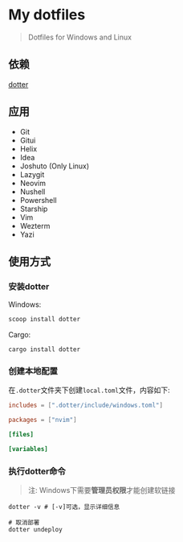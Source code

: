 # My dotfiles

> Dotfiles for Windows and Linux

## 依赖

[dotter](https://github.com/SuperCuber/dotter)

## 应用

- Git
- Gitui
- Helix
- Idea
- Joshuto (Only Linux)
- Lazygit
- Neovim
- Nushell
- Powershell
- Starship
- Vim
- Wezterm
- Yazi

## 使用方式

### 安装dotter

Windows:

```powershell
scoop install dotter
```

Cargo:

```shell
cargo install dotter
```

### 创建本地配置

在`.dotter`文件夹下创建`local.toml`文件，内容如下:

```toml
includes = [".dotter/include/windows.toml"]

packages = ["nvim"]

[files]

[variables]

```

### 执行dotter命令

> 注: Windows下需要**管理员权限**才能创建软链接

```shell
dotter -v # [-v]可选，显示详细信息

# 取消部署
dotter undeploy
```

